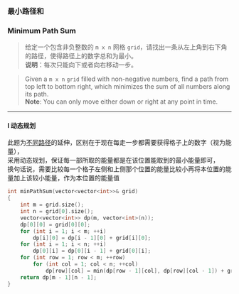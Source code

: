 ### 最小路径和
### Minimum Path Sum

> 给定一个包含非负整数的 `m x n` 网格 `grid`，请找出一条从左上角到右下角的路径，使得路径上的数字总和为最小。  
> **说明**：每次只能向下或者向右移动一步。  

> Given a `m x n` `grid` filled with non-negative numbers, find a path from top left to bottom right, which minimizes the sum of all numbers along its path.  
> **Note**: You can only move either down or right at any point in time.

----------

#### I 动态规划

此题为[不同路径](./%230062%20Unique%20Paths%20不同路径.md)的延伸，区别在于现在每走一步都需要获得格子上的数字（视为能量），  
采用动态规划，保证每一部所取的能量都是在该位置能取到的最小能量即可，  
换句话说，需要比较每一个格子左侧和上侧那个位置的能量比较小再将本位置的能量加上该较小能量，作为本位置的能量值  

```cpp
int minPathSum(vector<vector<int>>& grid)
{
    int m = grid.size();
    int n = grid[0].size();
    vector<vector<int>> dp(m, vector<int>(n));
    dp[0][0] = grid[0][0];
    for (int i = 1; i < m; ++i)
        dp[i][0] = dp[i - 1][0] + grid[i][0];
    for (int i = 1; i < n; ++i)
        dp[0][i] = dp[0][i - 1] + grid[0][i];
    for (int row = 1; row < m; ++row)
        for (int col = 1; col < n; ++col)
            dp[row][col] = min(dp[row - 1][col], dp[row][col - 1]) + grid[row][col];
    return dp[m - 1][n - 1];
}
```
